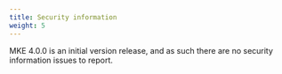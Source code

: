 ```yaml
---
title: Security information
weight: 5
---
```


MKE 4.0.0 is an initial version release, and as such there are no security
information issues to report.